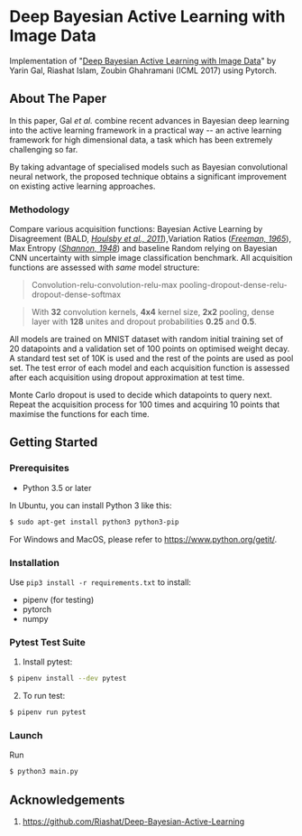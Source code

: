 # Deep Bayesian Active Learning with Image Data
Implementation of "[Deep Bayesian Active Learning with Image Data](https://arxiv.org/pdf/1703.02910.pdf)" by Yarin Gal, Riashat Islam, Zoubin Ghahramani (ICML 2017) using Pytorch.

## About The Paper
In this paper, Gal _et al._ combine recent advances in Bayesian deep learning into the active learning framework in a practical way -- an active learning framework for high dimensional data, a task which has been extremely challenging so far. 

By taking advantage of specialised models such as Bayesian convolutional neural network, the proposed technique obtains a significant improvement on existing active learning approaches.
### Methodology
Compare various acquisition functions: Bayesian Active Learning by Disagreement (BALD, _[Houlsby et al., 2011](https://arxiv.org/pdf/1112.5745.pdf)_),Variation Ratios (_[Freeman, 1965](https://academic.oup.com/sf/article-abstract/44/3/455/2228590?redirectedFrom=fulltext)_), Max Entropy (_[Shannon, 1948](http://people.math.harvard.edu/~ctm/home/text/others/shannon/entropy/entropy.pdf)_) and baseline Random relying on Bayesian CNN uncertainty with simple image classification benchmark. All acquisition functions are assessed with _same_ model structure:

> Convolution-relu-convolution-relu-max pooling-dropout-dense-relu-dropout-dense-softmax

> With **32** convolution kernels, **4x4** kernel size, **2x2** pooling, dense layer with **128** unites and dropout probabilities **0.25** and **0.5**. 

All models are trained on MNIST dataset with random initial training set of 20 datapoints and a validation set of 100 points on optimised weight decay. A standard test set of 10K is used and the rest of the points are used as pool set. The test error of each model and each acquisition function is assessed after each acquisition using dropout approximation at test time. 

Monte Carlo dropout is used to decide which datapoints to query next. Repeat the acquisition process for 100 times and acquiring 10 points that maximise the functions for each time.  

## Getting Started
### Prerequisites
- Python 3.5 or later

In Ubuntu, you can install Python 3 like this:
```bash
$ sudo apt-get install python3 python3-pip
```
For Windows and MacOS, please refer to https://www.python.org/getit/.

### Installation
Use ```pip3 install -r requirements.txt``` to install:
- pipenv (for testing)
- pytorch
- numpy

### Pytest Test Suite
1. Install pytest:
```bash
$ pipenv install --dev pytest
```
2. To run test:
```bash
$ pipenv run pytest
```

### Launch
Run
```bash
$ python3 main.py 
```

## Acknowledgements
1. https://github.com/Riashat/Deep-Bayesian-Active-Learning